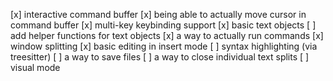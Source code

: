 [x] interactive command buffer
[x] being able to actually move cursor in command buffer
[x] multi-key keybinding support
[x] basic text objects
[ ] add helper functions for text objects
[x] a way to actually run commands
[x] window splitting
[x] basic editing in insert mode
[ ] syntax highlighting (via treesitter)
[ ] a way to save files
[ ] a way to close individual text splits
[ ] visual mode
